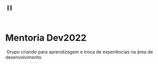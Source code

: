 ​														:man_student:



​								

# 				Mentoria Dev2022



​	Grupo criando para aprendizagem e troca de experiências na área de desenvolvimento.









